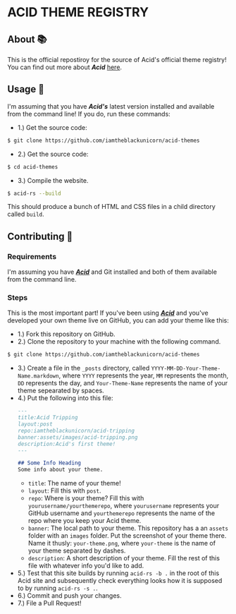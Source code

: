 # ACID THEME REGISTRY

## About :books:

This is the official repostiroy for the source of Acid's official theme registry! You can find out more about ***Acid*** [here]().

## Usage :hammer:

I'm assuming that you have ***Acid's*** latest version installed and available from the command line!
If you do, run these commands:

- 1.) Get the source code:

```bash
$ git clone https://github.com/iamtheblackunicorn/acid-themes
```

- 2.) Get the source code:

```bash
$ cd acid-themes
```

- 3.) Compile the website.

```bash
$ acid-rs --build
```

This should produce a bunch of HTML and CSS files in a child directory called `build`.

## Contributing :scroll:

### Requirements

I'm assuming you have [***Acid***]() and Git installed and both of them available from the command line.

### Steps

This is the most important part!
If you've been using [***Acid***]() and you've developed your own theme live on GitHub, you can add your theme like this:

- 1.) Fork this repository on GitHub.
- 2.) Clone the repository to your machine with the following command.
```bash
$ git clone https://github.com/iamtheblackunicorn/acid-themes
```
- 3.) Create a file in the `_posts` directory, called `YYYY-MM-DD-Your-Theme-Name.markdown`, where `YYYY` represents the year, `MM` represents the month, `DD` represents the day, and `Your-Theme-Name` represents the name of your theme sepearated by spaces.
- 4.) Put the following into this file:
  ```markdown
  ---
  title:Acid Tripping
  layout:post
  repo:iamtheblackunicorn/acid-tripping
  banner:assets/images/acid-tripping.png
  description:Acid's first theme!
  ---

  ## Some Info Heading
  Some info about your theme.
  ```
  - `title`: The name of your theme!
  - `layout`: Fill this with `post`.
  - `repo`: Where is your theme? Fill this with `yourusername/yourthemerepo`, where `yourusername` represents your GitHub username and `yourthemerepo` represents the name of the repo where you keep your Acid theme.
  - `banner`: The local path to your theme. This repository has a an `assets` folder with an `images` folder. Put the screenshot of your theme there. Name it thusly: `your-theme.png`, where `your-theme` is the name of your theme separated by dashes.
  - `description`: A short description of your theme.
  Fill the rest of this file with whatever info you'd like to add.
- 5.) Test that this site builds by running `acid-rs -b .` in the root of this Acid site and subsequently check everything looks how it is supposed to by running `acid-rs -s .`.
- 6.) Commit and push your changes.
- 7.) File a Pull Request!
